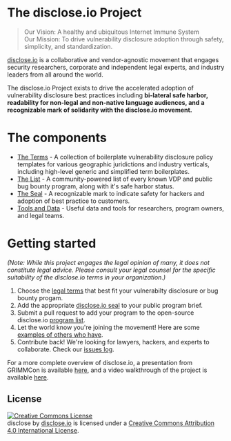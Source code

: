 # The disclose.io Project

> Our Vision: A healthy and ubiquitous Internet Immune System  
> Our Mission: To drive vulnerability disclosure adoption through safety, simplicity, and standardization.  

[disclose.io](https://disclose.io) is a collaborative and vendor-agnostic movement that engages security researchers, corporate and independent legal experts, and industry leaders from all around the world. 

The disclose.io Project exists to drive the accelerated adoption of vulnerability disclosure best practices including **bi-lateral safe harbor, readability for non-legal and non-native language audiences, and a recognizable mark of solidarity with the disclose.io movement.**  

# The components
- [The Terms](https://github.com/disclose/terms) - A collection of boilerplate vulnerability disclosure policy templates for various geographic juridictions and industry verticals, including high-level generic and simplified term boilerplates.
- [The List](https://github.com/disclose/list) - A community-powered list of every known VDP and public bug bounty program, along with it's safe harbor status.
- [The Seal](https://github.com/disclose/seal) - A recognizable mark to indicate safety for hackers and adoption of best practice to customers.
- [Tools and Data](https://github.com/disclose/tools-and-data) - Useful data and tools for researchers, program owners, and legal teams.


# Getting started

*(Note: While this project engages the legal opinion of many, it does not constitute legal advice. Please consult your legal counsel for the specific suitability of the disclose.io terms in your organization.)*

1. Choose the [legal terms](https://github.com/disclose/terms) that best fit your vulnerabilty disclosure or bug bounty progam.
2. Add the appropriate [disclose.io seal](https://github.com/disclose/seal) to your public program brief.
3. Submit a pull request to add your program to the open-source disclose.io [program list](https://github.com/disclose/list).
4. Let the world know you're joining the movement! Here are some [examples of others who have](https://github.com/disclose/list/program-list/program-list.json).
4. Contribute back! We're looking for lawyers, hackers, and experts to collaborate. Check our [issues log](https://github.com/disclose/disclose/issues).

For a more complete overview of disclose.io, a presentation from GRIMMCon is available [here](https://m.disclose.io/2ZuYjkg), and a video walkthrough of the project is available [here](https://www.youtube.com/watch?v=ARWG35whYLs).  

## License

<a rel="license" href="http://creativecommons.org/licenses/by/4.0/"><img alt="Creative Commons License" style="border-width:0" src="https://i.creativecommons.org/l/by/4.0/88x31.png" /></a><br /><span xmlns:dct="http://purl.org/dc/terms/" property="dct:title">disclose</span> by <a xmlns:cc="http://creativecommons.org/ns#" href="https://disclose.io" property="cc:attributionName" rel="cc:attributionURL">disclose.io</a> is licensed under a <a rel="license" href="http://creativecommons.org/licenses/by/4.0/">Creative Commons Attribution 4.0 International License</a>.
